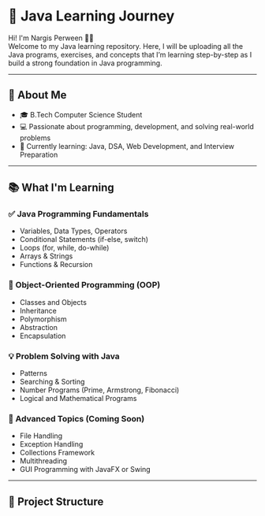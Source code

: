 # 🚀 Java Learning Journey

Hi! I'm Nargis Perween 👩‍💻  
Welcome to my Java learning repository. Here, I will be uploading all the Java programs, exercises, and concepts that I’m learning step-by-step as I build a strong foundation in Java programming.

---

## 📌 About Me

- 🎓 B.Tech Computer Science Student  
- 💻 Passionate about programming, development, and solving real-world problems  
- 🚀 Currently learning: Java, DSA, Web Development, and Interview Preparation

---

## 📚 What I'm Learning

### ✅ Java Programming Fundamentals
- Variables, Data Types, Operators
- Conditional Statements (if-else, switch)
- Loops (for, while, do-while)
- Arrays & Strings
- Functions & Recursion

### 🔄 Object-Oriented Programming (OOP)
- Classes and Objects
- Inheritance
- Polymorphism
- Abstraction
- Encapsulation

### 💡 Problem Solving with Java
- Patterns
- Searching & Sorting
- Number Programs (Prime, Armstrong, Fibonacci)
- Logical and Mathematical Programs

### 🔧 Advanced Topics (Coming Soon)
- File Handling
- Exception Handling
- Collections Framework
- Multithreading
- GUI Programming with JavaFX or Swing

---

## 📁 Project Structure

